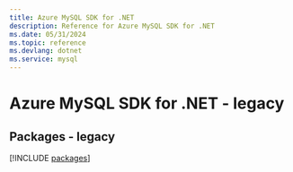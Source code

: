 ```yaml
---
title: Azure MySQL SDK for .NET
description: Reference for Azure MySQL SDK for .NET
ms.date: 05/31/2024
ms.topic: reference
ms.devlang: dotnet
ms.service: mysql
---
```

# Azure MySQL SDK for .NET - legacy
## Packages - legacy
[!INCLUDE [packages](mysql-index.md)]